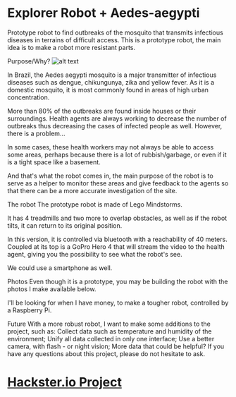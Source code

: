 # Explorer Robot + Aedes-aegypti
Prototype robot to find outbreaks of the mosquito that transmits infectious diseases in terrains of difficult access.
This is a prototype robot, the main idea is to make a robot more resistant parts.

Purpose/Why?
![alt text](https://github.com/frankthedead/ExplorerRobot/blob/master/2018-04-30%2016_22_04.gif)

In Brazil, the Aedes aegypti mosquito is a major transmitter of infectious diseases such as dengue, chikungunya, zika and yellow fever. As it is a domestic mosquito, it is most commonly found in areas of high urban concentration.

More than 80% of the outbreaks are found inside houses or their surroundings. Health agents are always working to decrease the number of outbreaks thus decreasing the cases of infected people as well. However, there is a problem...

In some cases, these health workers may not always be able to access some areas, perhaps because there is a lot of rubbish/garbage, or even if it is a tight space like a basement.

And that's what the robot comes in, the main purpose of the robot is to serve as a helper to monitor these areas and give feedback to the agents so that there can be a more accurate investigation of the site.

The robot
The prototype robot is made of Lego Mindstorms.

It has 4 treadmills and two more to overlap obstacles, as well as if the robot tilts, it can return to its original position.

In this version, it is controlled via bluetooth with a reachability of 40 meters. Coupled at its top is a GoPro Hero 4 that will stream the video to the health agent, giving you the possibility to see what the robot's see.

We could use a smartphone as well.

Photos
Even though it is a prototype, you may be building the robot with the photos I make available below.

I'll be looking for when I have money, to make a tougher robot, controlled by a Raspberry Pi.

Future
With a more robust robot, I want to make some additions to the project, such as:
Collect data such as temperature and humidity of the environment;
Unify all data collected in only one interface;
Use a better camera, with flash - or night vision;
More data that could be helpful?
If you have any questions about this project, please do not hesitate to ask.

# [Hackster.io Project](https://www.hackster.io/franktheliving/explorer-robot-aedes-aegypti-ad076a)
